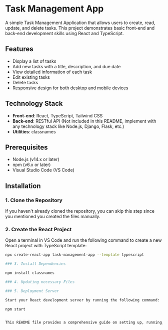 # Task Management App

A simple Task Management Application that allows users to create, read, update, and delete tasks. This project demonstrates basic front-end and back-end development skills using React and TypeScript.

## Features

- Display a list of tasks
- Add new tasks with a title, description, and due date
- View detailed information of each task
- Edit existing tasks
- Delete tasks
- Responsive design for both desktop and mobile devices

## Technology Stack

- **Front-end**: React, TypeScript, Tailwind CSS
- **Back-end**: RESTful API (Not included in this README, implement with any technology stack like Node.js, Django, Flask, etc.)
- **Utilities**: classnames

## Prerequisites

- Node.js (v14.x or later)
- npm (v6.x or later)
- Visual Studio Code (VS Code)

## Installation

### 1. Clone the Repository

If you haven't already cloned the repository, you can skip this step since you mentioned you created the files manually.

### 2. Create the React Project

Open a terminal in VS Code and run the following command to create a new React project with TypeScript template:

```bash
npx create-react-app task-management-app --template typescript

### 3. Install Dependencies

npm install classnames

### 4. Updating necessary Files

### 5. Deployment Server

Start your React development server by running the following command:

npm start


This README file provides a comprehensive guide on setting up, running, and using the task management application, ensuring that users can easily understand and follow the instructions.




